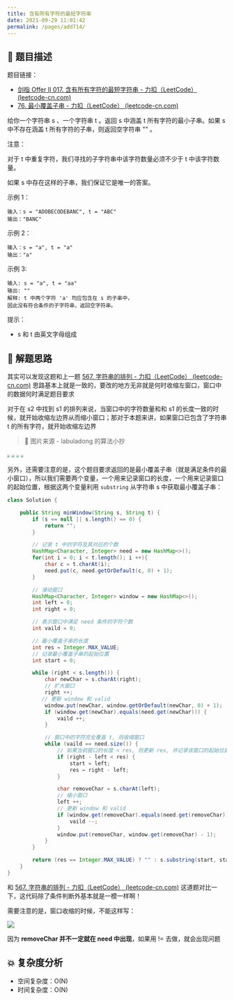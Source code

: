 ```yaml
---
title: 含有所有字符的最短字符串
date: 2021-09-29 11:01:42
permalink: /pages/add714/
---
```


## 📃 题目描述

题目链接：

- [剑指 Offer II 017. 含有所有字符的最短字符串 - 力扣（LeetCode） (leetcode-cn.com)](https://leetcode-cn.com/problems/M1oyTv/)
- [76. 最小覆盖子串 - 力扣（LeetCode） (leetcode-cn.com)](https://leetcode-cn.com/problems/minimum-window-substring/)

给你一个字符串 s 、一个字符串 t 。返回 s 中涵盖 t 所有字符的最小子串。如果 s 中不存在涵盖 t 所有字符的子串，则返回空字符串 "" 。

注意：

对于 t 中重复字符，我们寻找的子字符串中该字符数量必须不少于 t 中该字符数量。

如果 s 中存在这样的子串，我们保证它是唯一的答案。


示例 1：

```
输入：s = "ADOBECODEBANC", t = "ABC"
输出："BANC"
```

示例 2：

```
输入：s = "a", t = "a"
输出："a"
```

示例 3:

```
输入: s = "a", t = "aa"
输出: ""
解释: t 中两个字符 'a' 均应包含在 s 的子串中，
因此没有符合条件的子字符串，返回空字符串。
```


提示：

- s 和 t 由英文字母组成

## 🔔 解题思路

其实可以发现这题和上一题 [567. 字符串的排列 - 力扣（LeetCode） (leetcode-cn.com)](https://leetcode-cn.com/problems/permutation-in-string/) 思路基本上就是一致的，要改的地方无非就是何时收缩左窗口，窗口中的数据何时满足题目要求

对于在 s2 中找到 s1 的排列来说，当窗口中的字符数量和和 s1 的长度一致的时候，就开始收缩左边界从而缩小窗口；那对于本题来讲，如果窗口已包含了字符串 t 的所有字符，就开始收缩左边界

> 🔗 图片来源 - labuladong 的算法小抄

<img src="https://cs-wiki.oss-cn-shanghai.aliyuncs.com/img/20201112223737.png" style="zoom: 40%;" />

<img src="https://cs-wiki.oss-cn-shanghai.aliyuncs.com/img/20201112223912.png" style="zoom:40%;" />

<img src="https://cs-wiki.oss-cn-shanghai.aliyuncs.com/img/20201112223937.png" style="zoom:40%;" />

<img src="https://cs-wiki.oss-cn-shanghai.aliyuncs.com/img/20201112224010.png" style="zoom:40%;" />

另外，还需要注意的是，这个题目要求返回的是最小覆盖子串（就是满足条件的最小窗口），所以我们需要两个变量，一个用来记录窗口的长度，一个用来记录窗口的起始位置，根据这两个变量利用 `substring` 从字符串 s 中获取最小覆盖子串：


```java
class Solution {

    public String minWindow(String s, String t) {
        if (s == null || s.length() == 0) {
            return "";
        }

        // 记录 t 中的字符及其对应的个数
        HashMap<Character, Integer> need = new HashMap<>();
        for(int i = 0; i < t.length(); i ++){
            char c = t.charAt(i);
            need.put(c, need.getOrDefault(c, 0) + 1);
        }

        // 滑动窗口
        HashMap<Character, Integer> window = new HashMap<>();
        int left = 0;
        int right = 0;

        // 表示窗口中满足 need 条件的字符个数
        int vaild = 0;

        // 最小覆盖子串的长度
        int res = Integer.MAX_VALUE;
        // 记录最小覆盖子串的起始位置
        int start = 0;

        while (right < s.length()) {
            char newChar = s.charAt(right);
            // 扩大窗口
            right ++;
		   // 更新 window 和 valid
            window.put(newChar, window.getOrDefault(newChar, 0) + 1);
            if (window.get(newChar).equals(need.get(newChar))) {
                vaild ++;
            }

            // 窗口中的字符完全覆盖 t, 则收缩窗口
            while (vaild == need.size()) {
                // 如果当前窗口的长度 < res, 则更新 res, 并记录该窗口的起始位置
                if (right - left < res) {
                    start = left;
                    res = right - left;
                }

                char removeChar = s.charAt(left);
                // 缩小窗口
                left ++;
                // 更新 window 和 valid
                if (window.get(removeChar).equals(need.get(removeChar))) {
                    vaild --;
                }
                window.put(removeChar, window.get(removeChar) - 1);
            }
        }

        return (res == Integer.MAX_VALUE) ? "" : s.substring(start, start + res);
    }
}
```

和 [567. 字符串的排列 - 力扣（LeetCode） (leetcode-cn.com)](https://leetcode-cn.com/problems/permutation-in-string/) 这道题对比一下，这代码除了条件判断外基本就是一模一样啊！

需要注意的是，窗口收缩的时候，不能这样写：

![](https://cs-wiki.oss-cn-shanghai.aliyuncs.com/img/image-20220808202728855.png)

因为 **removeChar 并不一定就在 need 中出现**，如果用 != 去做，就会出现问题

## 💥 复杂度分析

- 空间复杂度：O(N)
- 时间复杂度：O(N)


